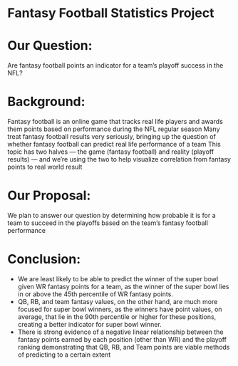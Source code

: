 # Fantasy Football Statistics Project

# Our Question:
Are fantasy football points an indicator for a team’s playoff success in the NFL?


# Background:
Fantasy football is an online game that tracks real life players and awards them points based on performance during the NFL regular season
Many treat fantasy football results very seriously, bringing up the question of whether fantasy football can predict real life performance of a team 
This topic has two halves — the game (fantasy football) and reality (playoff results) — and we’re using the two to help visualize correlation from fantasy points to real world result

# Our Proposal:
We plan to answer our question by determining how probable it is for a team to succeed in the playoffs based on the team’s fantasy football performance

# Conclusion:

- We are least likely to be able to predict the winner of the super bowl given WR fantasy points for a team, as the winner of the super bowl lies in or above the 45th percentile of WR fantasy points. 
- QB, RB, and team fantasy values, on the other hand, are much more focused for super bowl winners, as the winners have point values, on average, that lie in the 90th percentile or higher for these positions, creating a better indicator for super bowl winner. 
- There is strong evidence of a negative linear relationship between the fantasy points earned by each position (other than WR) and the playoff ranking demonstrating that QB, RB, and Team points are viable methods of predicting to a certain extent

